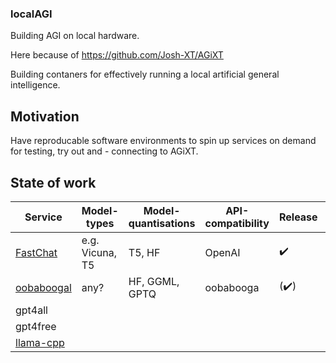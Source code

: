 ### localAGI
Building AGI on local hardware.

Here because of https://github.com/Josh-XT/AGiXT

Building contaners for effectively running a local artificial general intelligence.

## Motivation

Have reproducable software environments to spin up services on demand for testing, try out and - connecting to AGiXT.

## State of work

| Service                          | Model-types     | Model-quantisations | API-compatibility | Release              | Original Repo |
-----------------------------------|-----------------|---------------------|-------------------|----------------------|---------------|
| [FastChat](localagi/FastChat)    | e.g. Vicuna, T5 | T5, HF              | OpenAI            | :heavy_check_mark:   | https://github.com/lm-sys/FastChat |
| [oobaboogal](localagi/oobabooga) | any?            | HF, GGML, GPTQ      | oobabooga         | (:heavy_check_mark:) | https://github.com/oobabooga/text-generation-webui |
| gpt4all | | | | | WIP |
| gpt4free | | | | | WIP |
| [llama-cpp](localagi/llama-cpp-server) | | | | | WIP |





<!--
**localagi/localAGI** is a ✨ _special_ ✨ repository because its `README.md` (this file) appears on your GitHub profile.

Here are some ideas to get you started:

- 
- 🌱 I’m currently learning ...
- 👯 I’m looking to collaborate on ...
- 🤔 I’m looking for help with ...
- 💬 Ask me about ...
- 📫 How to reach me: ...
- 😄 Pronouns: ...
- ⚡ Fun fact: ...
-->
